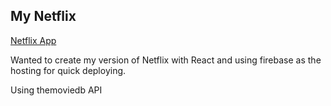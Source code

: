 

## My Netflix

[Netflix App](https://netflix-88dd8.web.app/)

Wanted to create my version of Netflix with React and using firebase as the hosting for quick deploying.

Using themoviedb API

